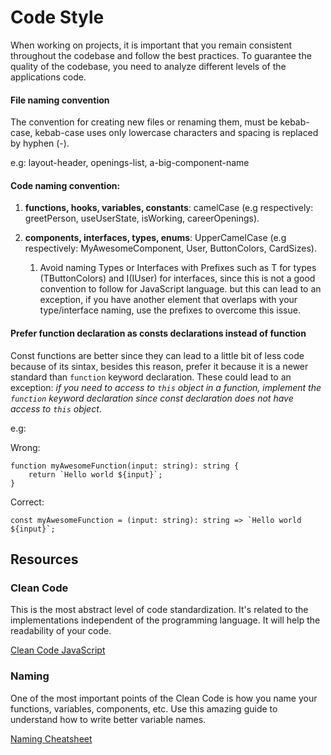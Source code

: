 # Code Style

When working on projects, it is important that you remain consistent throughout the codebase and follow the best practices. To guarantee the quality of the codebase, you need to analyze different levels of the applications code.

#### File naming convention

The convention for creating new files or renaming them, must be kebab-case, kebab-case uses only lowercase characters and spacing is replaced by hyphen (-).

e.g: layout-header, openings-list, a-big-component-name

#### Code naming convention:

1. **functions, hooks, variables, constants**: camelCase (e.g respectively: greetPerson, useUserState, isWorking, careerOpenings).

2. **components, interfaces, types, enums**: UpperCamelCase (e.g respectively: MyAwesomeComponent, User, ButtonColors, CardSizes).

    1. Avoid naming Types or Interfaces with Prefixes such as T for types (TButtonColors) and I(IUser) for interfaces, since this is not a good convention to follow for JavaScript language. but this can lead to an exception, if you have another element that overlaps with your type/interface naming, use the prefixes to overcome this issue.

#### Prefer function declaration as consts declarations instead of function

Const functions are better since they can lead to a little bit of less code because of its sintax, besides this reason, prefer it because it is a newer standard than `function` keyword declaration. These could lead to an exception: _if you need to access to `this` object in a function, implement the `function` keyword declaration since const declaration does not have access to `this` object_.

e.g:

Wrong:

```
function myAwesomeFunction(input: string): string {
    return `Hello world ${input}`;
}
```

Correct:

```
const myAwesomeFunction = (input: string): string => `Hello world ${input}`;
```

## Resources

### Clean Code

This is the most abstract level of code standardization. It's related to the implementations independent of the programming language. It will help the readability of your code.

[Clean Code JavaScript](https://github.com/ryanmcdermott/clean-code-javascript)

### Naming

One of the most important points of the Clean Code is how you name your functions, variables, components, etc. Use this amazing guide to understand how to write better variable names.

[Naming Cheatsheet](https://github.com/kettanaito/naming-cheatsheet)
